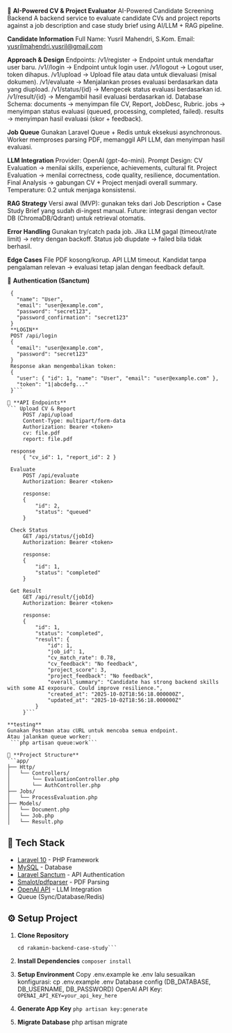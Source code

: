 📘 **AI-Powered CV & Project Evaluator**
AI-Powered Candidate Screening Backend
A backend service to evaluate candidate CVs and project reports against a job description and case study brief using AI/LLM + RAG pipeline.

**Candidate Information**
Full Name: Yusril Mahendri, S.Kom.
Email: yusrilmahendri.yusril@gmail.com

**Approach & Design**
    Endpoints:
        /v1/register → Endpoint untuk mendaftar user baru.
        /v1//login → Endpoint untuk login user.
        /v1/logout → Logout user, token dihapus.
        /v1/upload → Upload file atau data untuk dievaluasi (misal dokumen).
        /v1/evaluate → Menjalankan proses evaluasi berdasarkan data yang diupload.
        /v1/status/{id} → Mengecek status evaluasi berdasarkan id.
        /v1/result/{id} → Mengambil hasil evaluasi berdasarkan id.
    Database Schema:
        documents → menyimpan file CV, Report, JobDesc, Rubric.
        jobs → menyimpan status evaluasi (queued, processing, completed, failed).
        results → menyimpan hasil evaluasi (skor + feedback).
        
**Job Queue**
    Gunakan Laravel Queue + Redis untuk eksekusi asynchronous.
    Worker memproses parsing PDF, memanggil API LLM, dan menyimpan hasil evaluasi.
    
**LLM Integration**
    Provider: OpenAI (gpt-4o-mini).
    Prompt Design:
        CV Evaluation → menilai skills, experience, achievements, cultural fit.
        Project Evaluation → menilai correctness, code quality, resilience, documentation.
        Final Analysis → gabungan CV + Project menjadi overall summary.
        Temperature: 0.2 untuk menjaga konsistensi.
        
**RAG Strategy**
    Versi awal (MVP): gunakan teks dari Job Description + Case Study Brief yang sudah di-ingest manual.
    Future: integrasi dengan vector DB (ChromaDB/Qdrant) untuk retrieval otomatis.
    
**Error Handling**
    Gunakan try/catch pada job.
    Jika LLM gagal (timeout/rate limit) → retry dengan backoff.
    Status job diupdate → failed bila tidak berhasil.
    
**Edge Cases**
    File PDF kosong/korup.
    API LLM timeout.
    Kandidat tanpa pengalaman relevan → evaluasi tetap jalan dengan feedback default.

🔑 **Authentication (Sanctum)**
   ``` POST /api/register
    {
      "name": "User",
      "email": "user@example.com",
      "password": "secret123",
      "password_confirmation": "secret123"
    }
    **LOGIN**
    POST /api/login
    {
      "email": "user@example.com",
      "password": "secret123"
    }
    Response akan mengembalikan token:
    {
      "user": { "id": 1, "name": "User", "email": "user@example.com" },
      "token": "1|abcdefg..."
    }```
    
📌 **API Endpoints**
   ``` Upload CV & Report
        POST /api/upload
        Content-Type: multipart/form-data
        Authorization: Bearer <token>
        cv: file.pdf
        report: file.pdf
    
    response 
        { "cv_id": 1, "report_id": 2 }
        
    Evaluate
        POST /api/evaluate
        Authorization: Bearer <token>

        response: 
        {
            "id": 2,
            "status": "queued"
        }

    Check Status
        GET /api/status/{jobId}
        Authorization: Bearer <token>
       
        response:
        {
            "id": 1,
            "status": "completed"
        }

    Get Result
        GET /api/result/{jobId}
        Authorization: Bearer <token>
        
        response:
        {
            "id": 1,
            "status": "completed",
            "result": {
                "id": 1,
                "job_id": 1,
                "cv_match_rate": 0.78,
                "cv_feedback": "No feedback",
                "project_score": 3,
                "project_feedback": "No feedback",
                "overall_summary": "Candidate has strong backend skills with some AI exposure. Could improve resilience.",
                "created_at": "2025-10-02T18:56:18.000000Z",
                "updated_at": "2025-10-02T18:56:18.000000Z"
            }
        }```

**testing**
Gunakan Postman atau cURL untuk mencoba semua endpoint.
Atau jalankan queue worker:
    ```php artisan queue:work```

 📂 **Project Structure**
 ```app/
 ├── Http/
 │   └── Controllers/
 │       └── EvaluationController.php
 │       └── AuthController.php
 ├── Jobs/
 │   └── ProcessEvaluation.php
 ├── Models/
 │   └── Document.php
 │   └── Job.php
 │   └── Result.php
```

## 🚀 Tech Stack
- [Laravel 10](https://laravel.com/) - PHP Framework
- [MySQL](https://www.mysql.com/) - Database
- [Laravel Sanctum](https://laravel.com/docs/10.x/sanctum) - API Authentication
- [Smalot/pdfparser](https://github.com/smalot/pdfparser) - PDF Parsing
- [OpenAI API](https://platform.openai.com/) - LLM Integration
- Queue (Sync/Database/Redis)

## ⚙️ Setup Project
1. **Clone Repository**
   ```git clone https://github.com/yusrilmahendri/rakamin-backend-case-study.git
   cd rakamin-backend-case-study```

2. **Install Dependencies**
    ```composer install```
    
3. **Setup Environment**
    Copy .env.example ke .env lalu sesuaikan konfigurasi:
       cp .env.example .env
    Database config (DB_DATABASE, DB_USERNAME, DB_PASSWORD)
    OpenAI API Key:
        ```OPENAI_API_KEY=your_api_key_here```
4. **Generate App Key**
    ```php artisan key:generate```
5. **Migrate Database**
    php artisan migrate


